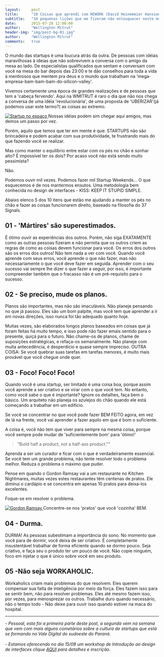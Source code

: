 ```yaml
---
layout:     post
title:      "10 Coisas que aprendi com REWORK (David Heinemeier Hansson e Jason Fried) - PARTE 1."
subtitle:   "10 pequenas lições que me fizeram não enlouquecer neste mundo de startups."
date:       2015-07-28 12:00:00
author:     "Wellington Mitrut"
header-img: "img/post-bg-01.jpg"
author:     "Wellington Mitrut"
comments:   true
---
```


<p>O mundo das startups é uma loucura atrás da outra. De pessoas com idéias maravilhosas à ideias que não sobrevivem a conversa com o amigo da mesa ao lado. De especialistas qualificados que sentam e conversam com você na mesa do bar depois das 23:00 e te dão conselhos para toda a vida à mentirosos que mentem pra deus e o mundo que trabalham na 'mega-empresa-bam-bam-bam-do-silicon-valley'.</p>

<p>Vivemos certamente uma época de grandes realizações e de pessoas que tem a 'cabeça fervendo'. Aqui na WMITRUT é raro o dia que não nos chega a conversa de uma idéia 'revolucionária', de uma proposta de 'UBERIZAR'(já podemos usar este termo?) as coisas ao extremo. </p>


<a href="#">
    <img src="{{ site.baseurl }}/img/post-sample-image.jpg" alt="Startup no espaço">
</a>
<span class="caption text-muted">Nossas idéias podem sim chegar aqui amigos, mas demos um passo por vez.</span>

<p>Porém, aquilo que temos que ter em mente é que: STARTUPS não são brincadeira e podem acabar com sua produtividade, te frustrando mais do que fazendo você se realizar.</p>

<p>Mas como manter o equilíbrio entre estar com os pés no chão e sonhar alto? É impossível ter os dois? Por acaso você não está sendo muito pessimista?</p>

<p>Não.</p>

<p>Podemos ouvir mil vezes. Podemos fazer mil Startup Weekends... O que esquecemos é de nos mantermos enxutos. Uma metodologia bem conhecida no design de interfaces - KISS: KEEP IT STUPID SIMPLE.</p>

<p>Abaixo elenco 5 dos 10 itens que estão me ajudando a manter os pés no chão e fazer as coisas funcionarem direito, baseado na filosofia do 37 Signals.</p>

<h2 class="section-heading">01 - 'Mártires' são superestimados.</h2>

<p>É ótimo ouvir as experiências dos outros. Porém, não siga EXATAMENTE como as outras pessoas fizeram e não permita que os outros criem as regras de como as coisas devem funcionar para você. Os erros dos outros são os erros dos outros! Não tem nada a ver com você. Quando você aprende com seus erros, você aprende o que não fazer, mas não necessariamente o que você deve fazer em seguida. Aprender com o seu sucesso vai sempre lhe dizer o que fazer a seguir, por isso, é importante compreender também que o fracasso não é um pré-requisito para o sucesso.</p>


<h2 class="section-heading">02 - Se preciso, mude os planos.</h2>

<p>Planos são importantes, mas não são imaculáveis. Não planeje pensando no que já passou. Eles são um bom palpite, mas você tem que aprender a ir em novas direções, isso nunca foi tão adequado quanto hoje.</p>

<p>Muitas vezes, são elaborados  longos planos baseados em coisas que já foram feitas há muito tempo, e isso pode não fazer emais sentido para o presente, quiçá para o futuro. Não chame-os de planos, chame de suposições estratégicas, e refaça-os semanalmente. Não planeje com muita antecedência, é desperdício e quase sempre impreciso. OUTRA COISA: Se você quebrar suas tarefas em tarefas menores, é muito mais provável que você chegue onde quer.</p>

<h2 class="section-heading">03 - Foco! Foco! Foco!</h2>

<p>Quando você é uma startup, ser limitado é uma coisa boa, porque assim você aprende a ser criativo e se virar com o que você tem. No entanto, como você sabe o que é importante? Ignore os detalhes, faça bem o básico. Um arquiteto não planeja os azulejos do chão quando ele está começando a trabalhar em um edifício.

<p>Se você se concentrar no que você pode fazer BEM FEITO agora, em vez de lá na frente, você vai aprender a fazer aquilo em que é bom o suficiente. </p>

<p>A coisa é, você não tem que viver para sempre na mesma coisa, porque você sempre pode mudar de 'suficientemente bom' para 'ótimo!'</p>

<blockquote>"Build half a product, not a half-ass product.""</blockquote>

<p>Aprenda a ser um curador e ficar com o que é verdadeiramente essencial. Se você tem um grande problema, não tente resolver todo o problema melhor. Reduza o problema o máximo que puder.</p>

<p>Pense em quando o Gordon Ramsay vai a um restaurante no Kitchen Nightmares, muitas vezes estes restaurantes têm centenas de pratos. Ele diminui o cardápio e se concentra em apenas 10 pratos para deixa-los excelentes.</p>

<p> Foque-se em resolver o problema.</p>

<a href="#">
    <img src="{{ site.baseurl }}/img/gordon.jpg" alt="Gordon Ramsay">
</a>
<span class="caption text-muted">Concentre-se nos 'pratos' que você 'cozinha' BEM.</span>

<h2 class="section-heading">04 - Durma.</h2>

<p>DURMA! As pessoas subestimam a importância do sono. No momento que você para de dormir, você deixa de ser criativo. É completamente insustentável trabalhar de forma eficiente quando se dormo pouco. Seja criativo, e faça seu o produto ter um pouco de você. Não copie ninguém, foco em injetar o que é único sobre você em seu produto.</p>

<h2 class="section-heading">05 -Não seja WORKAHOLIC.</h2>

<p>Workaholics criam mais problemas do que resolvem. Eles querem compensar sua falta de inteligência por meio da força. Eles fazem isso para se sentir bem, não para resolver problemas. Eles até mesmo fazem isso, por vezes, para menosprezar os outros. Trabalhe duro quando necessário, não o tempo todo - Não deixe para ouvir isso quando estiver na maca do hospital.</p>
<hr>
<i> - Pessoal, esta foi a primeira parte deste post, a segunda vem na semana que vem com mais alguns cometários sobre a cultura de startups que está se formando no Vale Digital do sudoeste do Paraná.</i>
<br>
<br>
<i> - Estamos oferecendo no dia 15/08 um workshop de Introdução ao design de interfaces clique <a href="http://migre.me/qXpW4">AQUI</a> para detalhes e inscrição.</i>
